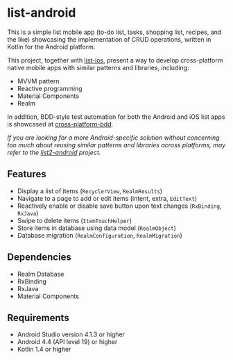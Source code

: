 # list-android
This is a simple list mobile app (to-do list, tasks, shopping list, recipes, and the like) 
showcasing the implementation of CRUD operations, written in Kotlin for the Android platform.

This project, together with [list-ios](https://github.com/cyliong/list-ios), 
present a way to develop cross-platform native mobile apps with similar patterns and libraries, including:
- MVVM pattern
- Reactive programming
- Material Components
- Realm 

In addition, BDD-style test automation for both the Android and iOS list apps is showcased at 
[cross-platform-bdd](https://github.com/cyliong/cross-platform-bdd).

*If you are looking for a more Android-specific solution without concerning
too much about reusing similar patterns and libraries across platforms,
may refer to the [list2-android](https://github.com/cyliong/list2-android) project.*

## Features
- Display a list of items (`RecyclerView`, `RealmResults`)
- Navigate to a page to add or edit items (intent, extra, `EditText`)
- Reactively enable or disable save button upon text changes (`RxBinding`, `RxJava`)
- Swipe to delete items (`ItemTouchHelper`)
- Store items in database using data model (`RealmObject`)
- Database migration (`RealmConfiguration`, `RealmMigration`)

## Dependencies
- Realm Database
- RxBinding
- RxJava
- Material Components

## Requirements
- Android Studio version 4.1.3 or higher
- Android 4.4 (API level 19) or higher
- Kotlin 1.4 or higher